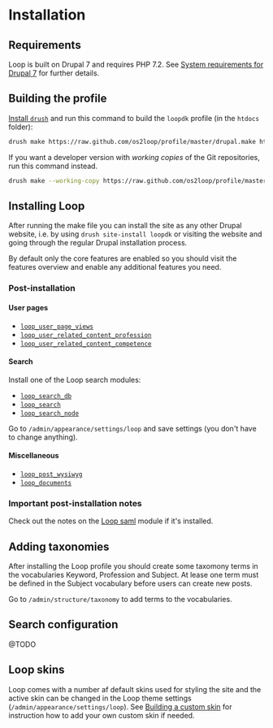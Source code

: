 # Installation

## Requirements

Loop is built on Drupal 7 and requires PHP 7.2. See [System requirements for
Drupal 7](https://www.drupal.org/docs/7/system-requirements) for further
details.

## Building the profile

[Install `drush`](https://docs.drush.org/en/8.x/) and run this command to build
the `loopdk` profile (in the `htdocs` folder):

```sh
drush make https://raw.github.com/os2loop/profile/master/drupal.make htdocs
```

If you want a developer version with _working copies_ of the Git repositories,
run this command instead.

```sh
drush make --working-copy https://raw.github.com/os2loop/profile/master/drupal.make htdocs
```

## Installing Loop

After running the make file you can install the site as any other Drupal
website, i.e. by using `drush site-install loopdk` or visiting the website and
going through the regular Drupal installation process.

By default only the core features are enabled so you should visit the features
overview and enable any additional features you need.

### Post-installation

#### User pages

* [`loop_user_page_views`](modules/loop_user_page_views/README.md)
* [`loop_user_related_content_profession`](modules/loop_user_related_content_profession/README.md)
* [`loop_user_related_content_competence`](modules/loop_user_related_content_competence/README.md)

#### Search

Install one of the Loop search modules:

* [`loop_search_db`](modules/loop_search_db/README.md)
* [`loop_search`](modules/loop_search/README.md)
* [`loop_search_node`](modules/loop_search_node/README.md)

Go to `/admin/appearance/settings/loop` and save settings (you don't have to
change anything).

#### Miscellaneous

* [`loop_post_wysiwyg`](modules/loop_post_wysiwyg/README.md)
* [`loop_documents`](modules/loop_documents/README.md)

### Important post-installation notes

Check out the notes on the [Loop saml](modules/loop_saml/README.md) module if
it's installed.

## Adding taxonomies

After installing the Loop profile you should create some taxomony terms in the
vocabularies Keyword, Profession and Subject. At lease one term must be defined
in the Subject vocabulary before users can create new posts.

Go to `/admin/structure/taxonomy` to add terms to the vocabularies.

## Search configuration

@TODO

## Loop skins

Loop comes with a number af default skins used for styling the site and the
active skin can be changed in the Loop theme settings
(`/admin/appearance/settings/loop`). See [Building a custom
skin](themes/loop/README.md#building-a-custom-skin) for instruction how to add
your own custom skin if needed.
